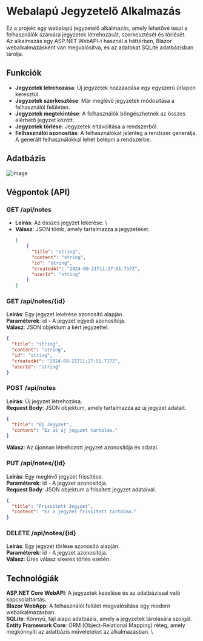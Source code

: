 # Webalapú Jegyzetelő Alkalmazás

Ez a projekt egy webalapú jegyzetelő alkalmazás, amely lehetővé teszi a felhasználók számára jegyzetek létrehozását, szerkesztését és törlését. \
Az alkalmazás egy ASP.NET WebAPI-t használ a háttérben, Blazor webalkalmazásként van megvalósítva, és az adatokat SQLite adatbázisban tárolja.

## Funkciók

- **Jegyzetek létrehozása**: Új jegyzetek hozzáadása egy egyszerű űrlapon keresztül.
- **Jegyzetek szerkesztése**: Már meglévő jegyzetek módosítása a felhasználói felületen.
- **Jegyzetek megtekintése**: A felhasználók böngészhetnek az összes elérhető jegyzet között.
- **Jegyzetek törlése**: Jegyzetek eltávolítása a rendszerből.
- **Felhasználói azonosítás**: A felhasználókat jelenleg a rendszer generálja. A generált felhasználókkal lehet belépni a rendszerbe.

## Adatbázis

![image](https://github.com/user-attachments/assets/e7a33313-91f8-4951-b0c2-3ef3e57fb80f)


## Végpontok (API)

### GET /api/notes
- **Leírás**: Az összes jegyzet lekérése. \
- **Válasz**: JSON tömb, amely tartalmazza a jegyzeteket.
  ```json
  [
      {
        "title": "string",
        "content": "string",
        "id": "string",
        "createdAt": "2024-09-21T11:27:51.717Z",
        "userId": "string"
      }
  ]

### GET /api/notes/{id}
**Leírás**: Egy jegyzet lekérése azonosító alapján. \
**Paraméterek**: id - A jegyzet egyedi azonosítója. \
**Válasz**: JSON objektum a kért jegyzettel.
```json
{
  "title": "string",
  "content": "string",
  "id": "string",
  "createdAt": "2024-09-21T11:27:51.717Z",
  "userId": "string"
}
```
### POST /api/notes
**Leírás**: Új jegyzet létrehozása. \
**Request Body**: JSON objektum, amely tartalmazza az új jegyzet adatait.
```json
{
  "title": "Új Jegyzet",
  "content": "Ez az új jegyzet tartalma."
}
```
**Válasz**: Az újonnan létrehozott jegyzet azonosítója és adatai.
### PUT /api/notes/{id}
**Leírás**: Egy meglévő jegyzet frissítése. \
**Paraméterek**: id - A jegyzet azonosítója.\
**Request Body**: JSON objektum a frissített jegyzet adataival.
```json
{
  "title": "Frissített Jegyzet",
  "content": "Ez a jegyzet frissített tartalma."
}
```
### DELETE /api/notes/{id}
**Leírás**: Egy jegyzet törlése azonosító alapján. \
**Paraméterek**: id - A jegyzet azonosítója.\
**Válasz**: Üres válasz sikeres törlés esetén.

## Technológiák
**ASP.NET Core WebAPI**: A jegyzetek kezelése és az adatbázissal való kapcsolattartás. \
**Blazor WebApp**: A felhasználói felület megvalósítása egy modern webalkalmazásban. \
**SQLite**: Könnyű, fájl alapú adatbázis, amely a jegyzetek tárolására szolgál. \
**Entity Framework Core**: ORM (Object-Relational Mapping) réteg, amely megkönnyíti az adatbázis műveleteket az alkalmazásban. \
